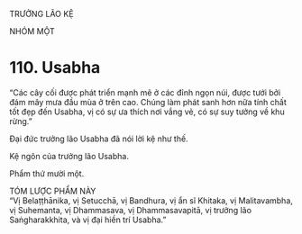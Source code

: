TRƯỞNG LÃO KỆ

NHÓM MỘT

# 110. Usabha

“Các cây cối được phát triển mạnh mẽ ở các đỉnh ngọn núi, được tưới bởi đám mây mưa đầu mùa ở trên cao. Chúng làm phát sanh hơn nữa tính chất tốt đẹp đến Usabha, vị có sự ưa thích nơi vắng vẻ, có sự suy tưởng về khu rừng.”

Đại đức trưởng lão Usabha đã nói lời kệ như thế.

Kệ ngôn của trưởng lão Usabha.

Phẩm thứ mười một.

TÓM LƯỢC PHẨM NÀY  
“Vị Belaṭṭhānika, vị Setucchā, vị Bandhura, vị ẩn sĩ Khitaka, vị Malitavambha, vị Suhemanta, vị Dhammasava, vị Dhammasavapitā, vị trưởng lão Saṅgharakkhita, và vị đại hiền trí Usabha.”
